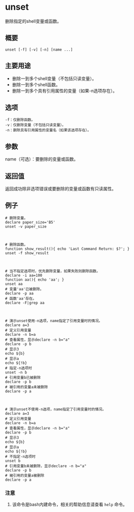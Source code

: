 #  unset

删除指定的shell变量或函数。

##  概要

    
    
    unset [-f] [-v] [-n] [name ...]
    

##  主要用途

  * 删除一到多个shell变量（不包括只读变量）。 
  * 删除一到多个shell函数。 
  * 删除一到多个具有引用属性的变量（如果-n选项存在）。 

##  选项

    
    
    -f：仅删除函数。
    -v：仅删除变量（不包括只读变量）。
    -n：删除具有引用属性的变量名（如果该选项存在）。
    

##  参数

name（可选）：要删除的变量或函数。

##  返回值

返回成功除非选项错误或要删除的变量或函数有只读属性。

##  例子

    
    
    # 删除变量。
    declare paper_size='B5'
    unset -v paper_size
    
    
    
    # 删除函数。
    function show_result(){ echo 'Last Command Return: $?'; }
    unset -f show_result
    
    
    
    # 当不指定选项时，优先删除变量，如果失败则删除函数。
    declare -i aa=100
    function aa(){ echo 'aa'; }
    unset aa
    # 变量'aa'已被删除。
    declare -p aa
    # 函数'aa'存在。
    declare -F|grep aa
    
    
    
    # 演示unset使用-n选项，name指定了引用变量时的情况。
    declare a=3
    # 定义引用变量
    declare -n b=a
    # 查看属性，显示declare -n b="a"
    declare -p b
    # 显示3
    echo ${b}
    # 显示a
    echo ${!b}
    # 指定-n选项时
    unset -n b
    # 引用变量b已被删除
    declare -p b
    # 被引用的变量a未被删除
    declare -p a
    
    
    
    # 演示unset不使用-n选项，name指定了引用变量时的情况。
    declare a=3
    # 定义引用变量
    declare -n b=a
    # 查看属性，显示declare -n b="a"
    declare -p b
    # 显示3
    echo ${b}
    # 显示a
    echo ${!b}
    # 不指定-n选项时
    unset b
    # 引用变量b未被删除，显示declare -n b="a"
    declare -p b
    # 被引用的变量a被删除
    declare -p a
    

###  注意

  1. 该命令是bash内建命令，相关的帮助信息请查看 ` help ` 命令。 

